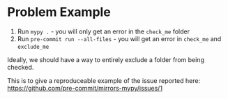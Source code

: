 # Problem Example

1. Run `mypy .` - you will only get an error in the `check_me` folder
2. Run `pre-commit run --all-files` - you will get an error in `check_me` and `exclude_me`

Ideally, we should have a way to entirely exclude a folder from being checked.

This is to give a reproduceable example of the issue reported here: https://github.com/pre-commit/mirrors-mypy/issues/1
